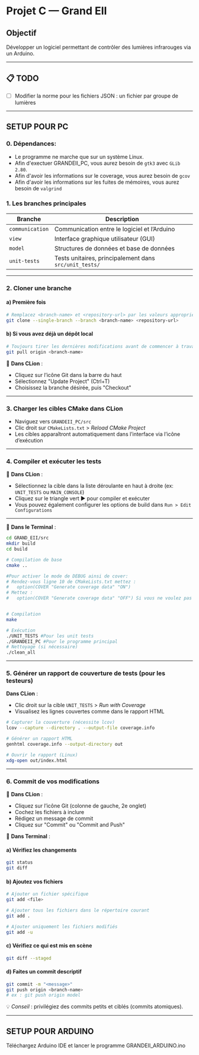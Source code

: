 # Projet C — Grand EII

## Objectif

Développer un logiciel permettant de contrôler des lumières infrarouges via un Arduino.

---

## 📋 TODO

- [ ] Modifier la norme pour les fichiers JSON : un fichier par groupe de lumières

---

## SETUP POUR PC
### 0. Dépendances:
 - Le programme ne marche que sur un système Linux.
 - Afin d'exectuer GRANDEII_PC, vous aurez besoin de `gtk3` avec `GLib 2.80`.
 - Afin d'avoir les informations sur le coverage, vous aurez besoin de `gcov`
 - Afin d'avoir les informations sur les fuites de mémoires, vous aurez besoin de `valgrind`

### 1. Les branches principales

| Branche         | Description                                               |
|----------------|-----------------------------------------------------------|
| `communication`| Communication entre le logiciel et l’Arduino             |
| `view`         | Interface graphique utilisateur (GUI)                    |
| `model`        | Structures de données et base de données                 |
| `unit-tests`   | Tests unitaires, principalement dans `src/unit_tests/`   |

---

### 2. Cloner une branche

#### a) Première fois

```bash
# Remplacez <branch-name> et <repository-url> par les valeurs appropriées
git clone --single-branch --branch <branch-name> <repository-url>
```

#### b) Si vous avez déjà un dépôt local

```bash
# Toujours tirer les dernières modifications avant de commencer à travailler
git pull origin <branch-name>
```

📌 **Dans CLion** :

- Cliquez sur l’icône Git dans la barre du haut
- Sélectionnez "Update Project" (Ctrl+T)
- Choisissez la branche désirée, puis "Checkout"

---

### 3. Charger les cibles CMake dans CLion

- Naviguez vers `GRANDEII_PC/src`
- Clic droit sur `CMakeLists.txt` > *Reload CMake Project*
- Les cibles apparaîtront automatiquement dans l’interface via l’icône d’exécution

---

### 4. Compiler et exécuter les tests

📌 **Dans CLion** :

- Sélectionnez la cible dans la liste déroulante en haut à droite (ex: `UNIT_TESTS` ou `MAIN_CONSOLE`)
- Cliquez sur le triangle vert ▶️ pour compiler et exécuter
- Vous pouvez également configurer les options de build dans `Run > Edit Configurations`

---

📌 **Dans le Terminal** :
```bash
cd GRAND_EII/src
mkdir build
cd build

# Compilation de base
cmake ..

#Pour activer le mode de DEBUG ainsi de cover:
# Rendez-vous ligne 10 de CMakeLists.txt mettez :
#   option(COVER "Generate coverage data" "ON")
# Mettez :
#   option(COVER "Generate coverage data" "OFF") Si vous ne voulez pas de cela


# Compilation
make

# Exécution
./UNIT_TESTS #Pour les unit tests
./GRANDEII_PC #Pour le programme principal
# Nettoyage (si nécessaire)
./clean_all
```

---

### 5. Générer un rapport de couverture de tests (pour les testeurs)
**Dans CLion** :
- Clic droit sur la cible `UNIT_TESTS` > *Run with Coverage*
- Visualisez les lignes couvertes comme dans le rapport HTML

```bash
# Capturer la couverture (nécessite lcov)
lcov --capture --directory . --output-file coverage.info

# Générer un rapport HTML
genhtml coverage.info --output-directory out

# Ouvrir le rapport (Linux)
xdg-open out/index.html
```

---

### 6. Commit de vos modifications
📌 **Dans CLion** :
- Cliquez sur l’icône Git (colonne de gauche, 2e onglet)
- Cochez les fichiers à inclure
- Rédigez un message de commit
- Cliquez sur "Commit" ou "Commit and Push"

📌 **Dans Terminal** :

#### a) Vérifiez les changements

```bash
git status
git diff
```

#### b) Ajoutez vos fichiers

```bash
# Ajouter un fichier spécifique
git add <file>

# Ajouter tous les fichiers dans le répertoire courant
git add .

# Ajouter uniquement les fichiers modifiés
git add -u
```

#### c) Vérifiez ce qui est mis en scène

```bash
git diff --staged
```

#### d) Faites un commit descriptif

```bash
git commit -m "<message>"
git push origin <branch-name>
# ex : git push origin model
```

💡 *Conseil* : privilégiez des commits petits et ciblés (commits atomiques).

---
## SETUP POUR ARDUINO

Téléchargez Arduino IDE et lancer le programme GRANDEII_ARDUINO.ino